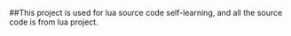 ##This project is used for lua source code self-learning, and all the source code is from lua project.
